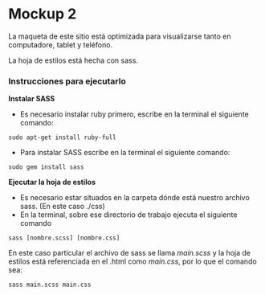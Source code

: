 # Mockup 2

La maqueta de este sitio está optimizada para visualizarse tanto en computadore, tablet y teléfono.

La hoja de estilos está hecha con sass.

### Instrucciones para ejecutarlo

**Instalar SASS**
+ Es necesario instalar ruby primero, escribe en la terminal el siguiente comando: 
```
sudo apt-get install ruby-full 
```

+ Para instalar SASS escribe en la terminal el siguiente comando:

```
sudo gem install sass 
```

**Ejecutar la hoja de estilos**
+ Es necesario estar situados en la carpeta dónde está nuestro archivo sass. (En este caso ./css)
+ En la terminal, sobre ese directorio de trabajo ejecuta el siguiente comando
```
sass [nombre.scss] [nombre.css]
```

En este caso particular el archivo de sass se llama *main.scss* y la hoja de estilos está referenciada en el .html como *main.css*, por lo que el comando sea:
```
sass main.scss main.css
```
